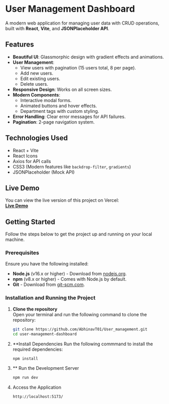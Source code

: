 # User Management Dashboard

A modern web application for managing user data with CRUD operations, built with **React**, **Vite**, and **JSONPlaceholder API**.


## Features

- **Beautiful UI**: Glassmorphic design with gradient effects and animations.
- **User Management**:
  - View users with pagination (15 users total, 8 per page).
  - Add new users.
  - Edit existing users.
  - Delete users.
- **Responsive Design**: Works on all screen sizes.
- **Modern Components**:
  - Interactive modal forms.
  - Animated buttons and hover effects.
  - Department tags with custom styling.
- **Error Handling**: Clear error messages for API failures.
- **Pagination**: 2-page navigation system.

## Technologies Used

- React + Vite
- React Icons
- Axios for API calls
- CSS3 (Modern features like `backdrop-filter`, `gradients`)
- JSONPlaceholder (Mock API)

## Live Demo

You can view the live version of this project on Vercel:  
**[Live Demo](https://user-management-sigma-kohl.vercel.app/)**

## Getting Started

Follow the steps below to get the project up and running on your local machine.

### Prerequisites

Ensure you have the following installed:

- **Node.js** (v16.x or higher) - Download from [nodejs.org](https://nodejs.org/).
- **npm** (v8.x or higher) - Comes with Node.js by default.
- **Git** - Download from [git-scm.com](https://git-scm.com/).

### Installation and Running the Project

1. **Clone the repository**  
   Open your terminal and run the following command to clone the repository:
   ```bash
   git clone https://github.com/AbhinavT01/User_management.git
   cd user-management-dashboard  
2. **Install Dependencies
   Run the following commmand to install the required dependencies:
   ```bash
   npm install
3. ** Run the Development Server
   ```bash
   npm run dev
4. Access the Application
   ```bash
   http://localhost:5173/

